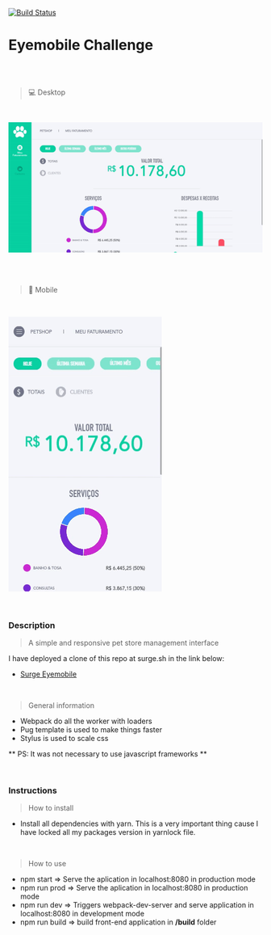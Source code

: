 [![Build Status](https://travis-ci.org/darkfrontcode/eye-mobile-challenge.svg?branch=master)](https://travis-ci.org/darkfrontcode/eye-mobile-challenge)


# Eyemobile Challenge

<br>
<br>

> :computer: Desktop

<br>

![desktop](https://github.com/darkfrontcode/eye-mobile-challenge/blob/master/midias/desktop.gif)

<br>
<br>

> :iphone: Mobile

<br>

![mobile](https://github.com/darkfrontcode/eye-mobile-challenge/blob/master/midias/phone.gif)

<br>

### Description

> A simple and responsive pet store management interface

I have deployed a clone of this repo at surge.sh in the link below:
<br>
* [Surge Eyemobile](http://eyemobile.surge.sh/)

<br>

> General information

* Webpack do all the worker with loaders
* Pug template is used to make things faster
* Stylus is used to scale css

** PS: It was not necessary to use javascript frameworks **

<br>

### Instructions

> How to install

* Install all dependencies with yarn. This is a very important thing cause I have locked all my packages version in yarnlock file.

<br>

> How to use

* npm start				    =>  Serve the aplication in localhost:8080 in production mode
* npm run prod			  =>  Serve the aplication in localhost:8080 in production mode
* npm run dev			    =>  Triggers webpack-dev-server and serve application in localhost:8080 in development mode
* npm run build			  =>  build front-end application in **/build** folder
